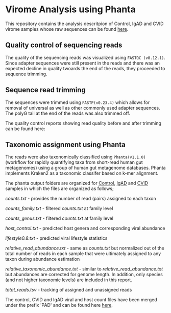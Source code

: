 # Virome Analysis using Phanta

This repository contains the analysis descritpion of Control, IgAD and CVID virome samples whose raw sequences can be found [here](https://www.dropbox.com/scl/fo/24yneco04qzdfrzua01qj/h?rlkey=gwg5zutg2hfqchb4goy94liim&dl=0).


## Quality control of sequencing reads

The quality of the sequencing reads was visualized using `FASTQC (v0.12.1)`. Since adapter sequences were still present in the reads and there was an expected decline in quality twoards the end of the reads, they proceeded to sequence trimming.


## Sequence read trimming

The sequences were trimmed using `FASTP(v0.23.4)` which allows for removal of universal as well as other commonly used adapter sequences. The polyG tail at the end of the reads was also trimmed off.

The quality control reports showing read quality before and after trimming can be found here:


## Taxonomic assignment using Phanta

The reads were also taxonomically classified using `Phanta(v1.1.0)` (workflow for rapidly quantifying taxa from short-read human gut metagenomes) using a group of human gut metagenome databases. Phanta implements Kraken2 as a taxonomic classifer based on k-mer 
alignment.

The phanta output folders are organized for [Control](https://github.com/simeonhebrew/CERVI_TeamGG_Bioinformatics/tree/main/Virome_Phanta_Results/final_merged_outputs_Control), [IgAD](https://github.com/simeonhebrew/CERVI_TeamGG_Bioinformatics/tree/main/Virome_Phanta_Results/final_merged_outputs_IgAD) and [CVID](https://github.com/simeonhebrew/CERVI_TeamGG_Bioinformatics/tree/main/Virome_Phanta_Results/final_merged_outputs_CVID) samples in which the files are organized as follows;

*counts.txt* - provides the number of read (pairs) assigned to each taxon

*counts_family.txt* - filtered *counts.txt* at family level

*counts_genus.txt* - filtered *counts.txt* at family level

*host_control.txt* - predicted host genera and corresponding viral abundance

*lifestyle0.8.txt* - predicted viral lifestyle statistics		

*relative_read_abundance.txt* - same as *counts.txt* but normalized out of the total number of reads in each sample that were ultimately assigned to any taxon during abundance estimation

*relative_taxonomic_abundance.txt* - similar to *relative_read_abundance.txt* but abundances are corrected for genome length. In addition, only species (and not higher taxonomic levels) are included in this report.

*total_reads.tsv* - tracking of assigned and unassigned reads

The control, CVID and IgAD viral and host count files have been merged under the prefix 'PAD' and can be found here [here](https://github.com/simeonhebrew/CERVI_TeamGG_Bioinformatics/tree/main/Virome_Phanta_Results/PAD_count_outputs).


